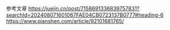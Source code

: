 参考文章
https://juejin.cn/post/7158691336839757831?searchId=202408071601067FAE04CB0723137B0777#heading-6
https://www.pianshen.com/article/92101681765/
